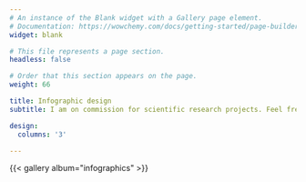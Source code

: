 ```yaml
---
# An instance of the Blank widget with a Gallery page element.
# Documentation: https://wowchemy.com/docs/getting-started/page-builder/
widget: blank

# This file represents a page section.
headless: false

# Order that this section appears on the page.
weight: 66

title: Infographic design
subtitle: I am on commission for scientific research projects. Feel free to contact me if you are interested.

design:
  columns: '3'

---
```


{{< gallery album="infographics" >}}

